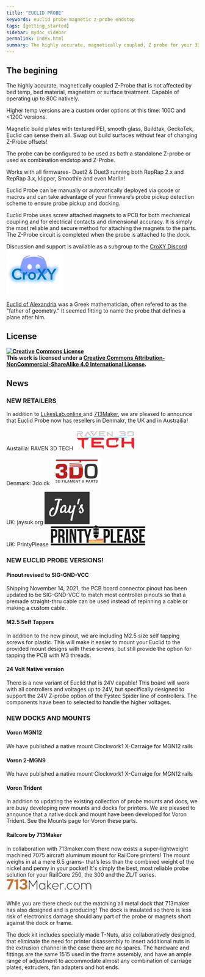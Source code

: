 ```yaml
---
title: "EUCLID PROBE"
keywords: euclid probe magnetic z-probe endstop
tags: [getting_started]
sidebar: mydoc_sidebar
permalink: index.html
summary: The highly accurate, magnetically coupled, Z probe for your 3D printer, laser and CNC machines.
---
```



## The begining 

The highly accurate, magnetically coupled Z-Probe that is not affected by bed temp, bed material, magnetism or surface treatment. Capable of operating up to 80C natively.

Higher temp versions are a custom order options at this time: 100C and <120C versions.

Magnetic build plates with textured PEI, smooth glass, Buildtak, GeckoTek, Euclid can sense them all. Swap out build surfaces without fear of changing Z-Probe offsets! 

The probe can be configured to be used as both a standalone Z-probe or used as combination endstop and Z-Probe. 

Works with all firmwares- Duet2 & Duet3 running both RepRap 2.x and RepRap 3.x, klipper, Smoothie and even Marlin! 

Euclid Probe can be manually or automatically deployed via gcode or macros and can take advantage of your firmware’s probe pickup detection scheme to ensure probe pickup and docking.

Euclid Probe uses screw attached magnets to a PCB for both mechanical coupling and for electrical contacts and dimensional accuracy. It is simply the most reliable and secure method for attaching the magnets to the parts. The Z-Probe circuit is completed when the probe is attached to the dock.

Discussion and support is available as a subgroup to the <a href='https://discord.gg/jfnVrUx2uK'>CroXY Discord</a> <a href='https://discord.gg/jfnVrUx2uK'> <img src="images\CroXYDiscord.png" alt="CroXY Discord"></a>

<a href='https://en.wikipedia.org/wiki/Euclid'>Euclid of Alexandria</a> was a Greek mathematician, often refered to as the "father of geometry."  It seemed fitting to name the probe that defines a plane after him.

## License
**<a rel="license" href="http://creativecommons.org/licenses/by-nc-sa/4.0/"><img alt="Creative Commons License" style="border-width:0" src="https://i.creativecommons.org/l/by-nc-sa/4.0/88x31.png" /></a><br />This work is licensed under a <a rel="license" href="http://creativecommons.org/licenses/by-nc-sa/4.0/">Creative Commons Attribution-NonCommercial-ShareAlike 4.0 International License</a>.**


## News

### NEW RETAILERS
In addition to <a href="https://lukeslabonline.com/products/euclid-probe-kit">LukesLab.online </a> and <a href ='https://713maker.com/en/euclid'>713Maker</a>, we are pleased to announce that Euclid Probe now has resellers in Denmakr, the UK and in Austrailia! 

Austailia: RAVEN 3D TECH <a href="https://www.raven3dtech.com.au/"> <img src="images\ravenlogo.webp"></a>  

Denmark: 3do.dk <a href="https://www.3do.dk/"> <img src="images\3do.dk.png"></a> 

UK: jaysuk.org <a href="https://www.jayuk.org/shop/"> <img src="images\jays.png"></a>  
UK: PrintyPlease <a href="https://www.printyplease.uk/"> <img src="images\PPLogo.png"></a>  

### NEW EUCLID PROBE VERSIONS!

#### Pinout revised to SIG-GND-VCC
Shipping November 14, 2021, the PCB board connector pinout has been updated to be SIG-GND-VCC to match most controller pinouts so that a premade straight-thru cable can be used instead of repinning a cable or making a custom cable.

#### M2.5 Self Tappers 
In addition to the new pinout, we are including M2.5 size self tapping screws for plastic. This will make it easier to mount your Euclid to the provided mount designs with these screws, but still provide the option for tapping the PCB with M3 threads.

#### 24 Volt Native version
There is a new variant of Euclid that is 24V capable! This board will work with all controllers and voltages up to 24V, but specifically designed to support the 24V Z-probe option of the Fystec Spider line of controllers. The components have been to selected to handle the higher voltages.

### NEW DOCKS AND MOUNTS

#### Voron MGN12 
We have published a native mount Clockwork1 X-Carraige for MGN12 rails

#### Voron 2-MGN9 
We have published a native mount Clockwork1 X-Carraige for MGN12 rails

#### Voron Trident
In addition to updating the existing collection of probe mounts and docs, we are busy developing new mounts and docks for printers. 
We are pleased to announce that a native dock and mount have been developed for Voron Trident. See the Mounts page for Voron these parts.

#### Railcore by 713Maker
In collaboration with 713maker.com there now exists a super-lightweight machined 7075 aircraft aluminum mount for RailCore printers! The mount weighs in at a mere 6.5 grams- that’s less than the combined weight of the nickel and penny in your pocket! 
It's simply the best, most reliable probe solution for your RailCore 250, the 300 and the ZL/T series.  <a href ='https://713maker.com/en/euclid'> <img src="images\713makercom.jpg"></a>

While you are there check out the matching all metal dock that 713maker has also designed and is producing! The dock is insulated so there is less risk of electronics damage should any part of the probe or magnets short against the dock or frame. 

The dock kit includes specially made T-Nuts, also collaboratively designed, that eliminate the need for printer disassembly to insert additional nuts in the extrusion channel in the case there are no spares. The hardware and fittings are the same 1515 used in the frame assembly, and have an ample range of adjustment to accommodate almost any combination of carriage plates, extruders, fan adapters and hot ends. 

